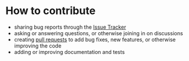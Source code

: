 # How to contribute

* sharing bug reports through the [Issue Tracker](https://github.com/sciencecolors/smoothmd/issues)
* asking or answering questions, or otherwise joining in on discussions
* creating [pull requests](https://github.com/sciencecolors/smoothmd/pulls) to add bug fixes, new features, or otherwise improving the code
* adding or improving documentation and tests
